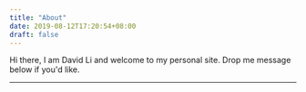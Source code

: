 ```yaml
---
title: "About"
date: 2019-08-12T17:20:54+08:00
draft: false
---
```


Hi there, I am David Li and welcome to my personal site. Drop me message below if you'd like.

----
